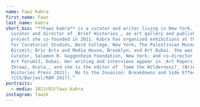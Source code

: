 ```yaml
---
name: Fawz Kabra
first_name: Fawz
last_name: Kabra
short_bio: "**Fawz Kabra** is a curator and writer living in New York. She is
  curator and director of _Brief Histories_, an art gallery and publishing
  project she co-founded in 2011. Kabra has organized exhibitions at the Center
  for Curatorial Studies, Bard College, New York; The Palestinian Museum,
  Birzeit; Bric Arts and Media House, Brooklyn; and Art Dubai. She was Assistant
  Curator, Solomon R. Guggenheim Foundation, New York; and co-director of Global
  Art Forum13, Dubai. Her writing and interviews appear in _Art Papers, Canvas,
  Ibraaz, Ocula_, and she is the editor of _Tame the Wilderness?_ (Brief
  Histories Press 2021); _No to the Invasion: Breakdowns and Side Effects_
  (CCS/Barjeel/RAM 2017)."
portraits:
  - media: 2023/03/fawz-kabra
instagram: fawzk
---
```

